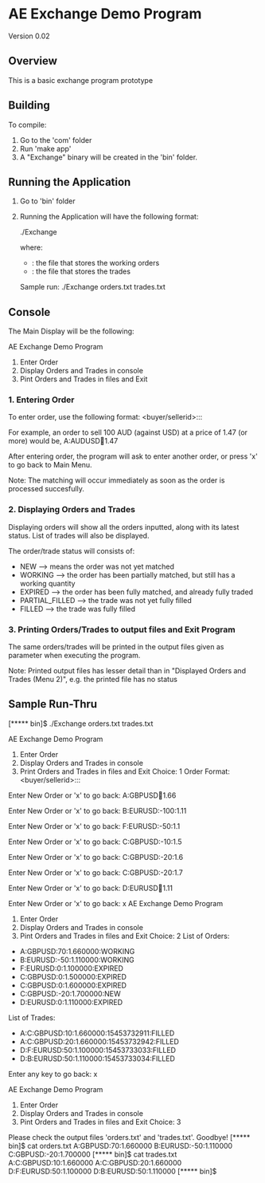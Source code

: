 # AE Exchange Demo Program

Version 0.02

## Overview

This is a basic exchange program prototype

## Building 

To compile:
1) Go to the 'com' folder
2) Run 'make app'
3) A "Exchange" binary will be created in the 'bin' folder.

## Running the Application

1) Go to 'bin' folder
2) Running the Application will have the following format:
   
   ./Exchange <Orders Output file> <Trades output file>

   where:
    - <Orders Output file>: the file that stores the working orders
    - <Trades output file>: the file that stores the trades
   
   Sample run:
    ./Exchange orders.txt trades.txt
  
## Console
The Main Display will be the following:

AE Exchange Demo Program
1) Enter Order
2) Display Orders and Trades in console
3) Pint Orders and Trades in files and Exit

### 1. Entering Order
To enter order, use the following format:
  <buyer/sellerid>:<instrument>:<signedquantity>:<limitprice>

For example, an order to sell 100 AUD (against USD) at a price of 1.47 (or more) would be,
  A:AUDUSD:100:1.47
  
After entering order, the program will ask to enter another order, or press 'x' to go back to Main Menu.
  
Note: The matching will occur immediately as soon as the order is processed succesfully.

### 2. Displaying Orders and Trades
Displaying orders will show all the orders inputted, along with its latest status.
List of trades will also be displayed.

The order/trade status will consists of:
* NEW --> means the order was not yet matched
* WORKING --> the order has been partially matched, but still has a working quantity
* EXPIRED --> the order has been fully matched, and already fully traded
* PARTIAL_FILLED --> the trade was not yet fully filled
* FILLED --> the trade was fully filled
   
### 3. Printing Orders/Trades to output files and Exit Program
The same orders/trades will be printed in the output files given as parameter when executing the program.

Note: Printed output files has lesser detail than in "Displayed Orders and Trades (Menu 2)", e.g. the printed file has no status

   
## Sample Run-Thru

[***** bin]$ ./Exchange orders.txt trades.txt

AE Exchange Demo Program
1) Enter Order
2) Display Orders and Trades in console
3) Print Orders and Trades in files and Exit
Choice: 1
Order Format: <buyer/sellerid>:<instrument>:<signedquantity>:<limitprice>

Enter New Order or 'x' to go back: A:GBPUSD:100:1.66

Enter New Order or 'x' to go back: B:EURUSD:-100:1.11

Enter New Order or 'x' to go back: F:EURUSD:-50:1.1

Enter New Order or 'x' to go back: C:GBPUSD:-10:1.5

Enter New Order or 'x' to go back: C:GBPUSD:-20:1.6

Enter New Order or 'x' to go back: C:GBPUSD:-20:1.7

Enter New Order or 'x' to go back: D:EURUSD:100:1.11

Enter New Order or 'x' to go back: x
AE Exchange Demo Program
1) Enter Order
2) Display Orders and Trades in console
3) Pint Orders and Trades in files and Exit
Choice: 2
List of Orders:
 * A:GBPUSD:70:1.660000:WORKING
 * B:EURUSD:-50:1.110000:WORKING
 * F:EURUSD:0:1.100000:EXPIRED
 * C:GBPUSD:0:1.500000:EXPIRED
 * C:GBPUSD:0:1.600000:EXPIRED
 * C:GBPUSD:-20:1.700000:NEW
 * D:EURUSD:0:1.110000:EXPIRED

List of Trades:
 * A:C:GBPUSD:10:1.660000:15453732911:FILLED
 * A:C:GBPUSD:20:1.660000:15453732942:FILLED
 * D:F:EURUSD:50:1.100000:15453733033:FILLED
 * D:B:EURUSD:50:1.110000:15453733034:FILLED


Enter any key to go back: x

AE Exchange Demo Program
1) Enter Order
2) Display Orders and Trades in console
3) Pint Orders and Trades in files and Exit
Choice: 3

Please check the output files 'orders.txt' and 'trades.txt'. Goodbye!
[***** bin]$ cat orders.txt
A:GBPUSD:70:1.660000
B:EURUSD:-50:1.110000
C:GBPUSD:-20:1.700000
[***** bin]$ cat trades.txt
A:C:GBPUSD:10:1.660000
A:C:GBPUSD:20:1.660000
D:F:EURUSD:50:1.100000
D:B:EURUSD:50:1.110000
[***** bin]$


